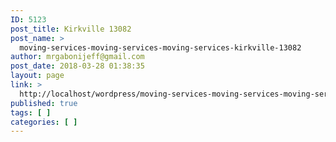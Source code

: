 ```yaml
---
ID: 5123
post_title: Kirkville 13082
post_name: >
  moving-services-moving-services-moving-services-kirkville-13082
author: mrgabonijeff@gmail.com
post_date: 2018-03-28 01:38:35
layout: page
link: >
  http://localhost/wordpress/moving-services-moving-services-moving-services-kirkville-13082/
published: true
tags: [ ]
categories: [ ]
---
```

